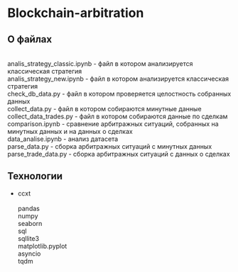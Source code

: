 # Blockchain-arbitration

## О файлах
<br/>analis_strategy_classic.ipynb - файл в котором анализируется классическая стратегия
<br/>analis_strategy_new.ipynb - файл в котором анализируется классическая стратегия
<br/>check_db_data.py - файл в котором проверяется целостность собранных данных
<br/>collect_data.py - файл в котором собираются минутные данные
<br/>collect_data_trades.py - файл в котором собираются данные по сделкам
<br/>comparison.ipynb - сравнение арбитражных ситуаций, собранных на минутных данных и на данных о сделках
<br/>data_analise.ipynb - анализ датасета
<br/>parse_data.py - сборка арбитражных ситуаций с минутных данных
<br/>parse_trade_data.py - сборка арбитражных ситуаций с данных о сделках

## Технологии
<ul>
  <li>ccxt</li>
  <br/>pandas
  <br/>numpy
  <br/>seaborn
  <br/>sql
  <br/>sqllite3
  <br/>matplotlib.pyplot
  <br/>asyncio
  <br/>tqdm
</ul>
